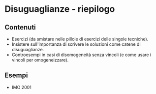 # Disuguaglianze - riepilogo

## Contenuti

- Esercizi (da smistare nelle pillole di esercizi delle singole tecniche).
- Insistere sull'importanza di scrivere le soluzioni come catene di disuguaglianze.
- Controesempi in casi di disomogeneità senza vincoli (e come usare i vincoli per omogeneizzare).

## Esempi

- IMO 2001
